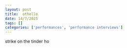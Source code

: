```yaml
---
layout: post
title:  othello
date: 14/7/2025
tags: []
categories: ['performances', 'performance interviews']
---
```


strike on the tinder ho
